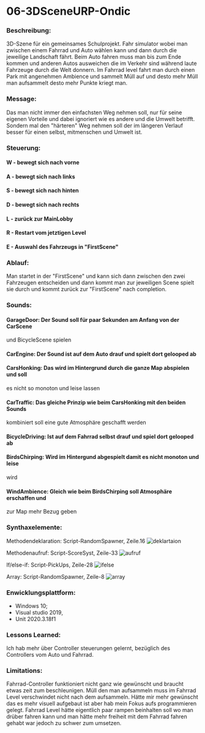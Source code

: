 # 06-3DSceneURP-Ondic

### Beschreibung:
3D-Szene für ein gemeinsames Schulprojekt. Fahr simulator wobei man zwischen einem Fahrrad und Auto wählen kann und dann durch die jeweilige Landschaft fährt. Beim Auto fahren muss man bis zum Ende kommen und anderen Autos ausweichen die im Verkehr sind während laute Fahrzeuge durch die Welt donnern. Im Fahrrad level fahrt man durch einen Park mit angenehmen Ambience und sammelt Müll auf und desto mehr Müll man aufsammelt desto mehr Punkte kriegt man.

### Message:
Das man nicht immer den einfachsten Weg nehmen soll, nur für seine eigenen Vorteile und dabei ignoriert wie es andere und die Umwelt betrifft. Sondern mal den "härteren" Weg nehmen soll der im längeren Verlauf besser für einen selbst, mitmenschen und Umwelt ist.

### Steuerung:
#### W - bewegt sich nach vorne
#### A - bewegt sich nach links
#### S - bewegt sich nach hinten
#### D - bewegt sich nach rechts
#### L - zurück zur MainLobby
#### R - Restart vom jetztigen Level
#### E - Auswahl des Fahrzeugs in "FirstScene"

### Ablauf:
Man startet in der "FirstScene" und kann sich dann zwischen den zwei Fahrzeugen entscheiden und dann kommt man zur jeweiligen Scene spielt sie durch und kommt zurück zur "FirstScene" nach completion.

### Sounds:
#### GarageDoor: Der Sound soll für paar Sekunden am Anfang von der CarScene 
und BicycleScene spielen
#### CarEngine: Der Sound ist auf dem Auto drauf und spielt dort gelooped ab
#### CarsHonking: Das wird im Hintergrund durch die ganze Map abspielen und soll 
es nicht so monoton und leise lassen
#### CarTraffic: Das gleiche Prinzip wie beim CarsHonking mit den beiden Sounds
kombiniert soll eine gute Atmosphäre geschafft werden
#### BicycleDriving: Ist auf dem Fahrrad selbst drauf und spiel dort gelooped ab
#### BirdsChirping: Wird im Hintergund abgespielt damit es nicht monoton und leise 
wird
#### WindAmbience: Gleich wie beim BirdsChirping soll Atmosphäre erschaffen und 
zur Map mehr Bezug geben

### Synthaxelemente:
Methodendeklaration: Script-RandomSpawner, Zeile.16
![deklartaion](https://github.com/4ahmns-2223-Sosem/06-3DSceneURP-Ondic/assets/91017666/648d9387-d9cb-42c9-be70-a5e263ab64be)

Methodenaufruf: Script-ScoreSyst, Zeile-33
![aufruf](https://github.com/4ahmns-2223-Sosem/06-3DSceneURP-Ondic/assets/91017666/66282fac-60ab-4250-9fe9-7c1ad6f865a8)

If/else-if: Script-PickUps, Zeile-28
![ifelse](https://github.com/4ahmns-2223-Sosem/06-3DSceneURP-Ondic/assets/91017666/0a8a253f-3298-4a3d-a86b-ce26ca78aa80)

Array: Script-RandomSpawner, Zeile-8
![array](https://github.com/4ahmns-2223-Sosem/06-3DSceneURP-Ondic/assets/91017666/7a2577f0-f2ca-436d-919a-db921eb8b371)


### Enwicklungsplattform: 
+ Windows 10; 
+ Visual studio 2019, 
+ Unit 2020.3.18f1

### Lessons Learned:
Ich hab mehr über Controller steuerungen gelernt, bezüglich des Controllers vom Auto und Fahrrad.

### Limitations:
Fahrrad-Controller funktioniert nicht ganz wie gewünscht und braucht etwas zeit zum beschleunigen. Müll den man aufsammeln muss im Fahrrad Level verschwindet nicht nach dem aufsammeln. Hätte mir mehr gewünscht das es mehr visuell aufgebaut ist aber hab mein Fokus aufs programmieren gelegt. Fahrrad Level hätte eigentlich paar rampen beinhalten soll wo man drüber fahren kann und man hätte mehr freiheit mit dem Fahrrad fahren gehabt war jedoch zu schwer zum umsetzen.
